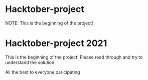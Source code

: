 
# Hacktober-project
NOTE: This is the beginning of the project!

# Hacktober-project 2021
This is the beginning of the project!
Please read through and try to understand the solution

All the best to everyone paricipating


